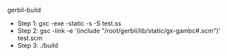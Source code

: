 gerbil-build

- Step 1: gxc -exe -static -s -S test.ss
- Step 2: gsc -link -e '(include "/root/gerbil/lib/static/gx-gambc#.scm")' test.scm
- Step 3: ./build

